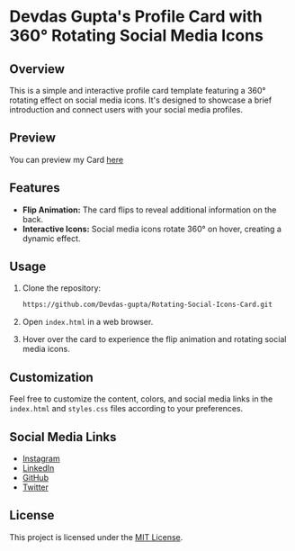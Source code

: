 # Devdas Gupta's Profile Card with 360° Rotating Social Media Icons

## Overview

This is a simple and interactive profile card template featuring a 360° rotating effect on social media icons. It's designed to showcase a brief introduction and connect users with your social media profiles.

## Preview

You can preview my Card [here](https://devdas-gupta.github.io/Rotating-Social-Icons-Card/Dev-card.html)


## Features

- **Flip Animation:** The card flips to reveal additional information on the back.
- **Interactive Icons:** Social media icons rotate 360° on hover, creating a dynamic effect.

## Usage

1. Clone the repository:

    ```bash
    https://github.com/Devdas-gupta/Rotating-Social-Icons-Card.git
    ```

2. Open `index.html` in a web browser.

3. Hover over the card to experience the flip animation and rotating social media icons.

## Customization

Feel free to customize the content, colors, and social media links in the `index.html` and `styles.css` files according to your preferences.

## Social Media Links

- [Instagram](https://www.instagram.com/Devdas_kr)
- [LinkedIn](https://www.linkedin.com/in/devdas-kumar-889055234/)
- [GitHub](https://github.com/Devdas-gupta)
- [Twitter](https://twitter.com/DevdasGupta10)

## License

This project is licensed under the [MIT License](LICENSE).

